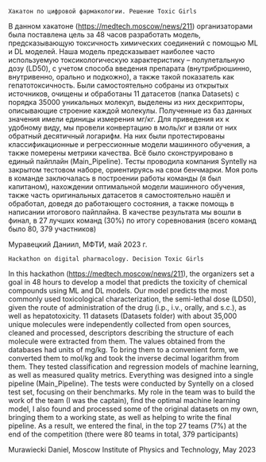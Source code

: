     Хакатон по цифровой фармакологии. Решение Toxic Girls
В данном хакатоне (https://medtech.moscow/news/211) организаторами была поставлена цель за 48 часов разработать модель, предсказывающую токсичность химических соединений с помощью ML и DL моделей.
Наша модель предсказывает наиболее часто используемую токсикологическую характеристику – полулетальную дозу (LD50), с учетом способа введения препарата (внутрибрюшинно, внутривенно, орально и подкожно), а также такой показатель как гепатотоксичность. Были самостоятельно собраны из открытых источников, очищены и обработаны 11 датасетов (папка Datasets) с порядка 35000 уникальных молекул, выделены из них дескрипторы, описывающие строение каждой молекулы. Полученные из баз данных значения имели единицы измерения мг/кг. Для приведения их к удобному виду, мы провели конвертацию в моль/кг и взяли от них обратный десятичный логарифм.
На них были протестированы классификационные и регрессионные модели машинного обучения, а также померены метрики качества. Всё было сконструировано в единый пайплайн (Main_Pipeline). Тесты проводила компания Syntelly на закрытом тестовом наборе, ориентируясь на свои бенчмарки. Моя роль в команде заключалась в построении работы команды (я был капитаном), нахождении оптимальной модели машинного обучения, также часть оригинальных датасетов я самостоятельно нашёл и обработал, доведя до работающего состояния, а также помощь в написании итогового пайплайна. В качестве результата мы вошли в финал, в 27 лучших команд (30%) по итогу соревнования (всего команд было 80, 379 участников)



Муравецкий Даниил, МФТИ,
май 2023 г.





    Hackathon on digital pharmacology. Decision Toxic Girls
In this hackathon (https://medtech.moscow/news/211), the organizers set a goal in 48 hours to develop a model that predicts the toxicity of chemical compounds using ML and DL models.
Our model predicts the most commonly used toxicological characterization, the semi-lethal dose (LD50), given the route of administration of the drug (i.p., i.v., orally, and s.c.), as well as hepatotoxicity. 11 datasets (Datasets folder) with about 35,000 unique molecules were independently collected from open sources, cleaned and processed, descriptors describing the structure of each molecule were extracted from them. The values obtained from the databases had units of mg/kg. To bring them to a convenient form, we converted them to mol/kg and took the inverse decimal logarithm from them.
They tested classification and regression models of machine learning, as well as measured quality metrics. Everything was designed into a single pipeline (Main_Pipeline). The tests were conducted by Syntelly on a closed test set, focusing on their benchmarks. My role in the team was to build the work of the team (I was the captain), find the optimal machine learning model, I also found and processed some of the original datasets on my own, bringing them to a working state, as well as helping to write the final pipeline. As a result, we entered the final, in the top 27 teams (7%) at the end of the competition (there were 80 teams in total, 379 participants)



Murawiecki Daniel, Moscow Institute of Physics and Technology,
May 2023
